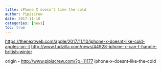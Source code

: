 ```yaml
---
title: iPhone X doesn’t like the cold
author: PipisCrew
date: 2017-11-10
categories: [news]
toc: true
---
```


https://thenextweb.com/apple/2017/11/10/iphone-x-doesnt-like-cold-apples-on-it
http://www.fudzilla.com/news/44928-iphone-x-can-t-handle-british-winter

origin - http://www.pipiscrew.com/?p=11177 iphone-x-doesnt-like-the-cold